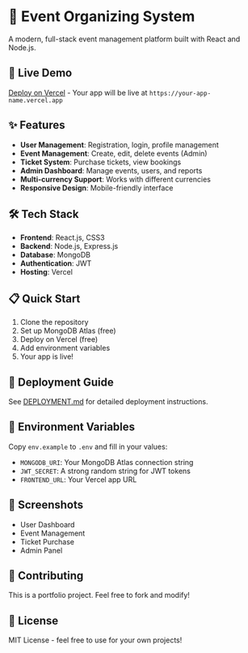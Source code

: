 # 🎫 Event Organizing System

A modern, full-stack event management platform built with React and Node.js.

## 🚀 Live Demo

[Deploy on Vercel](https://vercel.com) - Your app will be live at `https://your-app-name.vercel.app`

## ✨ Features

- **User Management**: Registration, login, profile management
- **Event Management**: Create, edit, delete events (Admin)
- **Ticket System**: Purchase tickets, view bookings
- **Admin Dashboard**: Manage events, users, and reports
- **Multi-currency Support**: Works with different currencies
- **Responsive Design**: Mobile-friendly interface

## 🛠️ Tech Stack

- **Frontend**: React.js, CSS3
- **Backend**: Node.js, Express.js
- **Database**: MongoDB
- **Authentication**: JWT
- **Hosting**: Vercel

## 📋 Quick Start

1. Clone the repository
2. Set up MongoDB Atlas (free)
3. Deploy on Vercel (free)
4. Add environment variables
5. Your app is live!

## 📖 Deployment Guide

See [DEPLOYMENT.md](./DEPLOYMENT.md) for detailed deployment instructions.

## 🔧 Environment Variables

Copy `env.example` to `.env` and fill in your values:

- `MONGODB_URI`: Your MongoDB Atlas connection string
- `JWT_SECRET`: A strong random string for JWT tokens
- `FRONTEND_URL`: Your Vercel app URL

## 📱 Screenshots

- User Dashboard
- Event Management
- Ticket Purchase
- Admin Panel

## 🤝 Contributing

This is a portfolio project. Feel free to fork and modify!

## 📄 License

MIT License - feel free to use for your own projects!
